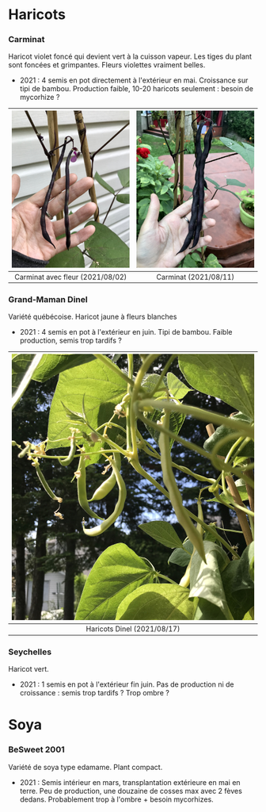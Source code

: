 # Haricots

### Carminat
Haricot violet foncé qui devient vert à la cuisson vapeur. Les tiges du plant sont foncées et grimpantes. Fleurs violettes vraiment belles. 

* 2021 : 4 semis en pot directement à l'extérieur en mai. Croissance sur tipi de bambou. Production faible, 10-20 haricots seulement : besoin de mycorhize ? 

| ![](jpg_jardin/IMG_3206.jpg) | ![](jpg_jardin/IMG_3372.jpg) |
|:--:|:--:|
| Carminat avec fleur (2021/08/02) | Carminat (2021/08/11) |

### Grand-Maman Dinel
Variété québécoise. Haricot jaune à fleurs blanches

* 2021 : 4 semis en pot à l'extérieur en juin. Tipi de bambou. Faible production, semis trop tardifs ?

|<img src="jpg_jardin/IMG_3468_cropped.jpg" width="500" />
|:--:|
| Haricots Dinel (2021/08/17) |

### Seychelles
Haricot vert.

* 2021 : 1 semis en pot à l'extérieur fin juin. Pas de production ni de croissance : semis trop tardifs ? Trop ombre ?


# Soya

### BeSweet 2001
Variété de soya type edamame. Plant compact.

* 2021 : Semis intérieur en mars, transplantation extérieure en mai en terre. Peu de production, une douzaine de cosses max avec 2 fèves dedans. Probablement trop à l'ombre + besoin mycorhizes.
